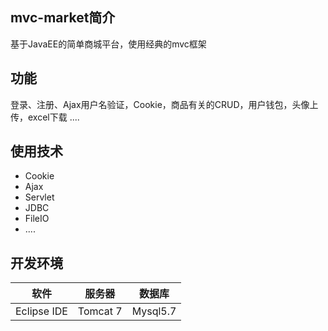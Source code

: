 ## mvc-market简介    
基于JavaEE的简单商城平台，使用经典的mvc框架

## 功能
登录、注册、Ajax用户名验证，Cookie，商品有关的CRUD，用户钱包，头像上传，excel下载 ....


## 使用技术
+ Cookie
+ Ajax
+ Servlet
+ JDBC
+ FileIO
+ ....

## 开发环境
|软件|服务器|数据库|
|:--:|:--:|:--:|
|Eclipse IDE|Tomcat 7|Mysql5.7|

